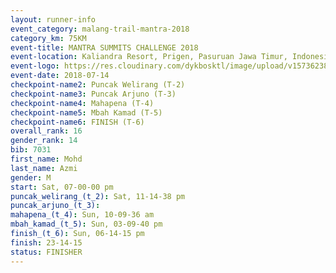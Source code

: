 ```yaml
---
layout: runner-info 
event_category: malang-trail-mantra-2018 
category_km: 75KM 
event-title: MANTRA SUMMITS CHALLENGE 2018 
event-location: Kaliandra Resort, Prigen, Pasuruan Jawa Timur, Indonesia 
event-logo: https://res.cloudinary.com/dykbosktl/image/upload/v1573623800/Logo/mantra-hiam_fujkqd.png 
event-date: 2018-07-14 
checkpoint-name2: Puncak Welirang (T-2) 
checkpoint-name3: Puncak Arjuno (T-3) 
checkpoint-name4: Mahapena (T-4) 
checkpoint-name5: Mbah Kamad (T-5) 
checkpoint-name6: FINISH (T-6) 
overall_rank: 16
gender_rank: 14
bib: 7031
first_name: Mohd
last_name: Azmi
gender: M
start: Sat, 07-00-00 pm
puncak_welirang_(t_2): Sat, 11-14-38 pm
puncak_arjuno_(t_3): 
mahapena_(t_4): Sun, 10-09-36 am
mbah_kamad_(t_5): Sun, 03-09-40 pm
finish_(t_6): Sun, 06-14-15 pm
finish: 23-14-15
status: FINISHER
---
```

